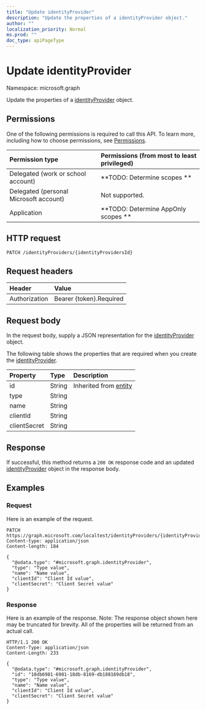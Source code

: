 ```yaml
---
title: "Update identityProvider"
description: "Update the properties of a identityProvider object."
author: ""
localization_priority: Normal
ms.prod: ""
doc_type: apiPageType
---
```


# Update identityProvider

Namespace: microsoft.graph

Update the properties of a [identityProvider](../resources/identityprovider.md) object.

## Permissions
One of the following permissions is required to call this API. To learn more, including how to choose permissions, see [Permissions](/concepts/permissions-reference.md).

|Permission type|Permissions (from most to least privileged)|
|:---|:---|
|Delegated (work or school account)|**TODO: Determine scopes **|
|Delegated (personal Microsoft account)|Not supported.|
|Application|**TODO: Determine AppOnly scopes **|

## HTTP request
<!-- {
  "blockType": "ignored"
}
-->
``` http
PATCH /identityProviders/{identityProvidersId}
```

## Request headers
|Header|Value|
|:---|:---|
|Authorization|Bearer {token}.Required|

## Request body
In the request body, supply a JSON representation for the [identityProvider](../resources/identityprovider.md) object.

The following table shows the properties that are required when you create the [identityProvider](../resources/identityprovider.md).

|Property|Type|Description|
|:---|:---|:---|
|id|String| Inherited from [entity](../resources/entity.md)|
|type|String||
|name|String||
|clientId|String||
|clientSecret|String||



## Response
If successful, this method returns a `200 OK` response code and an updated [identityProvider](../resources/identityprovider.md) object in the response body.

## Examples

### Request
Here is an example of the request.
<!-- {
  "blockType": "request",
  "name": "update_identityprovider"
}
-->
``` http
PATCH https://graph.microsoft.com/localtest/identityProviders/{identityProvidersId}
Content-type: application/json
Content-length: 184

{
  "@odata.type": "#microsoft.graph.identityProvider",
  "type": "Type value",
  "name": "Name value",
  "clientId": "Client Id value",
  "clientSecret": "Client Secret value"
}
```

### Response
Here is an example of the response. Note: The response object shown here may be truncated for brevity. All of the properties will be returned from an actual call.
<!-- {
  "blockType": "response",
  "truncated": true
}
-->
``` http
HTTP/1.1 200 OK
Content-Type: application/json
Content-Length: 233

{
  "@odata.type": "#microsoft.graph.identityProvider",
  "id": "18db6981-6981-18db-8169-db188169db18",
  "type": "Type value",
  "name": "Name value",
  "clientId": "Client Id value",
  "clientSecret": "Client Secret value"
}
```

